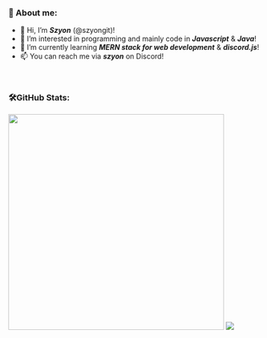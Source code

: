 ### 👋 About me:

- 👋 Hi, I’m ***Szyon*** (@szyongit)!
- 👀 I’m interested in programming and mainly code in ***Javascript*** & ***Java***!
- 🌱 I’m currently learning ***MERN stack for web development*** & ***discord.js***!
- 📫 You can reach me via ***szyon*** on Discord!<br/><br/><br/>


### 🛠️GitHub Stats:
<img src="https://github-readme-stats.vercel.app/api?username=szyongit&theme=tokyonight" width="430px"/>
<img src="https://github-readme-stats.vercel.app/api/top-langs/?username=szyongit&layout=compact&theme=tokyonight" />

<!---![GitHub Stats](https://github-readme-streak-stats.herokuapp.com/?user=your-github-username&theme=tokyonight)--->


<!---
szyongit/szyongit is a ✨ special ✨ repository because its `README.md` (this file) appears on your GitHub profile.
You can click the Preview link to take a look at your changes.
--->

<!---
but I am looking forward to ***other languages***!
--->
